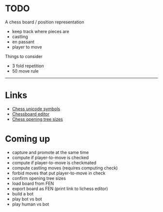 
# TODO

A chess board / position representation
- keep track where pieces are
- castling
- en passant
- player to move

Things to consider
- 3 fold repetition
- 50 move rule

---

# Links
- [Chess unicode symbols](https://en.wikipedia.org/wiki/Chess_symbols_in_Unicode)
- [Chessboard editor](https://lichess.org/editor)
- [Chess opening tree sizes](https://www.chessprogramming.org/Perft_Results)

# Coming up
- capture and promote at the same time
- compute if player-to-move is checked
- compute if player-to-move is checkmated
- compute castling moves (requires computing check)
- forbid moves that put player-to-move in check
- confirm opening tree sizes
- load board from FEN
- export board as FEN (print link to lichess editor)
- build a bot
- play bot vs bot
- play human vs bot
